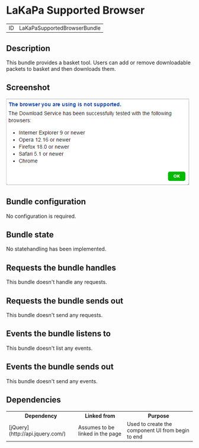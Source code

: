 # LaKaPa Supported Browser

<table class="table">
  <tr>
    <td>ID</td><td>LaKaPaSupportedBrowserBundle</td>
  </tr>
</table>

## Description

This bundle provides a basket tool. Users can add or remove downloadable packets to basket and then downloads them.

## Screenshot

![screenshot](lakapasupportedbrowser.png)


## Bundle configuration

No configuration is required.

## Bundle state

No statehandling has been implemented.

## Requests the bundle handles

This bundle doesn't handle any requests.

## Requests the bundle sends out

This bundle doesn't send any requests.

## Events the bundle listens to

This bundle doesn't list any events.

## Events the bundle sends out

This bundle doesn't send any events.

## Dependencies

<table class="table">
  <tr>
    <th>Dependency</th><th>Linked from</th><th>Purpose</th>
  </tr>
  <tr>
    <td>[jQuery](http://api.jquery.com/)</td>
    <td>Assumes to be linked in the page</td>
    <td>Used to create the component UI from begin to end</td>
  </tr>
</table>
